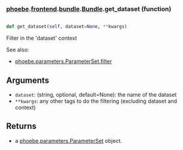 ### [phoebe](phoebe.md).[frontend](phoebe.frontend.md).[bundle](phoebe.frontend.bundle.md).[Bundle](phoebe.frontend.bundle.Bundle.md).get_dataset (function)


```py

def get_dataset(self, dataset=None, **kwargs)

```



Filter in the 'dataset' context

See also:
* [phoebe.parameters.ParameterSet.filter](phoebe.parameters.ParameterSet.filter.md)

Arguments
----------
* `dataset`: (string, optional, default=None): the name of the dataset
* `**kwargs`: any other tags to do the filtering (excluding dataset and context)

Returns
--------
* a [phoebe.parameters.ParameterSet](phoebe.parameters.ParameterSet.md) object.

